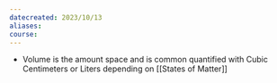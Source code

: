```yaml
---
datecreated: 2023/10/13
aliases: 
course:
---
```

- Volume is the amount space and is common quantified with Cubic Centimeters or Liters depending on [[States of Matter]]